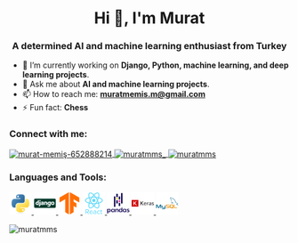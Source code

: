 <h1 align="center">Hi 👋, I'm Murat</h1>
<h3 align="center">A determined AI and machine learning enthusiast from Turkey</h3>

- 🔭 I’m currently working on **Django, Python, machine learning, and deep learning projects**.
- 💬 Ask me about **AI and machine learning projects**.
- 📫 How to reach me: **muratmemis.m@gmail.com**
- ⚡ Fun fact: **Chess**

<h3 align="left">Connect with me:</h3>
<p align="left">
  <a href="https://linkedin.com/in/murat-memiş-652888214" target="blank">
    <img align="center" src="https://raw.githubusercontent.com/rahuldkjain/github-profile-readme-generator/master/src/images/icons/Social/linked-in-alt.svg" alt="murat-memiş-652888214" height="30" width="40" />
  </a>
  <a href="https://instagram.com/muratmms_" target="blank">
    <img align="center" src="https://raw.githubusercontent.com/rahuldkjain/github-profile-readme-generator/master/src/images/icons/Social/instagram.svg" alt="muratmms_" height="30" width="40" />
  </a>
  <a href="https://muratmms.github.io/Muratmms/" target="blank">
    <img align="center" src="https://raw.githubusercontent.com/devicons/devicon/master/icons/world/world-original.svg" alt="muratmms" height="30" width="40" />
  </a>
</p>

<h3 align="left">Languages and Tools:</h3>
<p align="left">
  <a href="https://www.python.org/" target="_blank" rel="noreferrer">
    <img src="https://raw.githubusercontent.com/devicons/devicon/master/icons/python/python-original.svg" alt="python" width="40" height="40"/>
  </a>
  <a href="https://www.djangoproject.com/" target="_blank" rel="noreferrer">
    <img src="https://raw.githubusercontent.com/devicons/devicon/master/icons/django/django-original.svg" alt="django" width="40" height="40"/>
  </a>
  <a href="https://www.tensorflow.org/" target="_blank" rel="noreferrer">
    <img src="https://raw.githubusercontent.com/devicons/devicon/master/icons/tensorflow/tensorflow-original.svg" alt="tensorflow" width="40" height="40"/>
  </a>
  <a href="https://reactjs.org/" target="_blank" rel="noreferrer">
    <img src="https://raw.githubusercontent.com/devicons/devicon/master/icons/react/react-original-wordmark.svg" alt="react" width="40" height="40"/>
  </a>
  <a href="https://pandas.pydata.org/" target="_blank" rel="noreferrer">
    <img src="https://raw.githubusercontent.com/devicons/devicon/master/icons/pandas/pandas-original-wordmark.svg" alt="pandas" width="40" height="40"/>
  </a>
  <a href="https://www.tensorflow.org/" target="_blank" rel="noreferrer">
    <img src="https://raw.githubusercontent.com/devicons/devicon/master/icons/keras/keras-original-wordmark.svg" alt="keras" width="40" height="40"/>
  </a>
  <a href="https://www.mysql.com/" target="_blank" rel="noreferrer">
    <img src="https://raw.githubusercontent.com/devicons/devicon/master/icons/mysql/mysql-original-wordmark.svg" alt="mysql" width="40" height="40"/>
  </a>
</p>

<p><img align="center" src="https://github-readme-stats.vercel.app/api/top-langs?username=muratmms&show_icons=true&locale=en&layout=compact" alt="muratmms" /></p>
